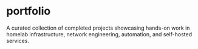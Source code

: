 # portfolio
A curated collection of completed projects showcasing hands-on work in homelab infrastructure, network engineering, automation, and self-hosted services.
